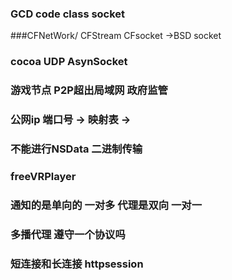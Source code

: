 ### GCD code class socket


###CFNetWork/ CFStream CFsocket ->BSD socket

### cocoa UDP AsynSocket 

###  游戏节点  P2P超出局域网  政府监管

###  公网ip 端口号 -> 映射表 -> 

### 不能进行NSData  二进制传输

### freeVRPlayer

### 通知的是单向的 一对多  代理是双向  一对一

### 多播代理 遵守一个协议吗

### 短连接和长连接  httpsession 